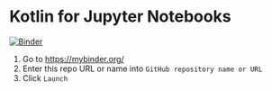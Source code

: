 # Kotlin for Jupyter Notebooks

[![Binder](https://mybinder.org/badge_logo.svg)](https://mybinder.org/v2/gh/cheptsov/kotlin-jupyter-demo/master?filepath=index.ipynb)

1. Go to https://mybinder.org/
2. Enter this repo URL or name into  `GitHub repository name or URL`
3. Click `Launch`
